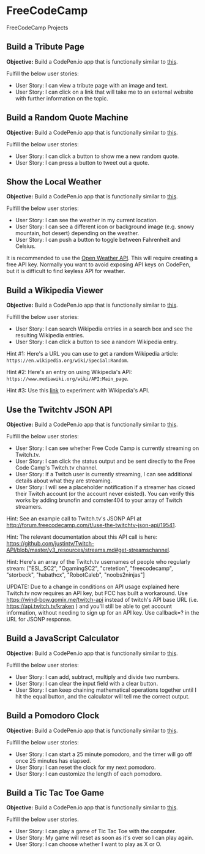 # FreeCodeCamp
FreeCodeCamp Projects


## Build a Tribute Page

**Objective:** Build a CodePen.io app that is functionally similar to [this](https://codepen.io/FreeCodeCamp/full/NNvBQW/).

Fulfill the below user stories:
* User Story: I can view a tribute page with an image and text.
* User Story: I can click on a link that will take me to an external website with further information on the topic.


## Build a Random Quote Machine

**Objective:** Build a CodePen.io app that is functionally similar to [this](https://codepen.io/FreeCodeCamp/full/ONjoLe/).

Fulfill the below user stories:
* User Story: I can click a button to show me a new random quote.
* User Story: I can press a button to tweet out a quote.


## Show the Local Weather

**Objective:** Build a CodePen.io app that is functionally similar to [this](http://codepen.io/FreeCodeCamp/full/bELRjV).

Fulfill the below user stories:
* User Story: I can see the weather in my current location.
* User Story: I can see a different icon or background image (e.g. snowy mountain, hot desert) depending on the weather.
* User Story: I can push a button to toggle between Fahrenheit and Celsius.

It is recommended to use the [Open Weather API](https://openweathermap.org/current#geo). This will require creating a free API key. Normally you want to avoid exposing API keys on CodePen, but it is difficult to find keyless API for weather.


## Build a Wikipedia Viewer 

**Objective:** Build a CodePen.io app that is functionally similar to [this](https://codepen.io/FreeCodeCamp/full/wGqEga/).

Fulfill the below user stories:
* User Story: I can search Wikipedia entries in a search box and see the resulting Wikipedia entries.
* User Story: I can click a button to see a random Wikipedia entry.

Hint #1: Here's a URL you can use to get a random Wikipedia article: `https://en.wikipedia.org/wiki/Special:Random`.

Hint #2: Here's an entry on using Wikipedia's API: `https://www.mediawiki.org/wiki/API:Main_page`.

Hint #3: Use this [link](https://en.wikipedia.org/wiki/Special:ApiSandbox#action=query&titles=Main%20Page&prop=revisions&rvprop=content&format=jsonfm) to experiment with Wikipedia's API.


## Use the Twitchtv JSON API

**Objective:** Build a CodePen.io app that is functionally similar to [this](https://codepen.io/FreeCodeCamp/full/Myvqmo/).

Fulfill the below user stories:
* User Story: I can see whether Free Code Camp is currently streaming on Twitch.tv.
* User Story: I can click the status output and be sent directly to the Free Code Camp's Twitch.tv channel.
* User Story: if a Twitch user is currently streaming, I can see additional details about what they are streaming.
* User Story: I will see a placeholder notification if a streamer has closed their Twitch account (or the account never existed). You can verify this works by adding brunofin and comster404 to your array of Twitch streamers.

Hint: See an example call to Twitch.tv's JSONP API at http://forum.freecodecamp.com/t/use-the-twitchtv-json-api/19541.

Hint: The relevant documentation about this API call is here: https://github.com/justintv/Twitch-API/blob/master/v3_resources/streams.md#get-streamschannel.

Hint: Here's an array of the Twitch.tv usernames of people who regularly stream: ["ESL_SC2", "OgamingSC2", "cretetion", "freecodecamp", "storbeck", "habathcx", "RobotCaleb", "noobs2ninjas"]

UPDATE: Due to a change in conditions on API usage explained here Twitch.tv now requires an API key, but FCC has built a workaround. Use https://wind-bow.gomix.me/twitch-api instead of twitch's API base URL (i.e. https://api.twitch.tv/kraken ) and you'll still be able to get account information, without needing to sign up for an API key.  Use callback=? in the URL for JSONP response.


## Build a JavaScript Calculator

**Objective:** Build a CodePen.io app that is functionally similar to [this](https://codepen.io/FreeCodeCamp/full/rLJZrA/). 

Fulfill the below user stories:
* User Story: I can add, subtract, multiply and divide two numbers.
* User Story: I can clear the input field with a clear button.
* User Story: I can keep chaining mathematical operations together until I hit the equal button, and the calculator will tell me the correct output.


## Build a Pomodoro Clock

**Objective:** Build a CodePen.io app that is functionally similar to [this](https://codepen.io/FreeCodeCamp/full/aNyxXR/).

Fulfill the below user stories:
* User Story: I can start a 25 minute pomodoro, and the timer will go off once 25 minutes has elapsed.
* User Story: I can reset the clock for my next pomodoro.
* User Story: I can customize the length of each pomodoro.


## Build a Tic Tac Toe Game

**Objective:** Build a CodePen.io app that is functionally similar to [this](https://codepen.io/FreeCodeCamp/full/KzXQgy/).

Fulfill the below user stories.
* User Story: I can play a game of Tic Tac Toe with the computer.
* User Story: My game will reset as soon as it's over so I can play again.
* User Story: I can choose whether I want to play as X or O.